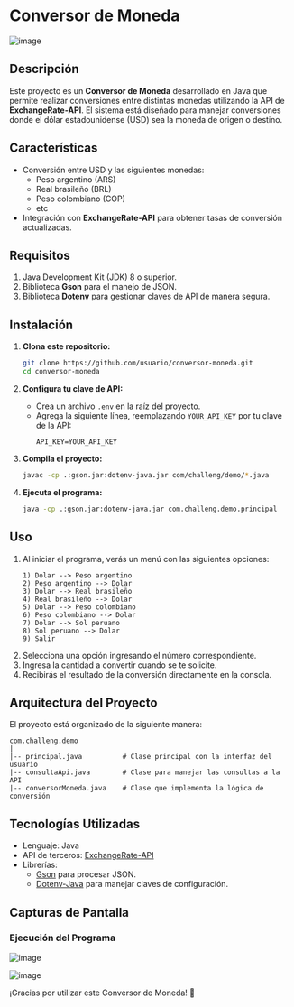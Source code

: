 # Conversor de Moneda

![image](https://github.com/user-attachments/assets/b116bab8-40f9-4498-b965-6efca15db84c)



## Descripción

Este proyecto es un **Conversor de Moneda** desarrollado en Java que permite realizar conversiones entre distintas monedas utilizando la API de **ExchangeRate-API**. El sistema está diseñado para manejar conversiones donde el dólar estadounidense (USD) sea la moneda de origen o destino.

## Características

- Conversión entre USD y las siguientes monedas:
  - Peso argentino (ARS)
  - Real brasileño (BRL)
  - Peso colombiano (COP)
  - etc
- Integración con **ExchangeRate-API** para obtener tasas de conversión actualizadas.

## Requisitos

1. Java Development Kit (JDK) 8 o superior.
2. Biblioteca **Gson** para el manejo de JSON.
3. Biblioteca **Dotenv** para gestionar claves de API de manera segura.

## Instalación

1. **Clona este repositorio:**
   ```bash
   git clone https://github.com/usuario/conversor-moneda.git
   cd conversor-moneda
   ```

2. **Configura tu clave de API:**
   - Crea un archivo `.env` en la raíz del proyecto.
   - Agrega la siguiente línea, reemplazando `YOUR_API_KEY` por tu clave de la API:
     ```env
     API_KEY=YOUR_API_KEY
     ```

3. **Compila el proyecto:**
   ```bash
   javac -cp .:gson.jar:dotenv-java.jar com/challeng/demo/*.java
   ```

4. **Ejecuta el programa:**
   ```bash
   java -cp .:gson.jar:dotenv-java.jar com.challeng.demo.principal
   ```

## Uso

1. Al iniciar el programa, verás un menú con las siguientes opciones:
   ```
   1) Dolar --> Peso argentino
   2) Peso argentino --> Dolar
   3) Dolar --> Real brasileño
   4) Real brasileño --> Dolar
   5) Dolar --> Peso colombiano
   6) Peso colombiano --> Dolar
   7) Dolar --> Sol peruano
   8) Sol peruano --> Dolar
   9) Salir
   ```
2. Selecciona una opción ingresando el número correspondiente.
3. Ingresa la cantidad a convertir cuando se te solicite.
4. Recibirás el resultado de la conversión directamente en la consola.

## Arquitectura del Proyecto

El proyecto está organizado de la siguiente manera:

```
com.challeng.demo
|
|-- principal.java          # Clase principal con la interfaz del usuario
|-- consultaApi.java        # Clase para manejar las consultas a la API
|-- conversorMoneda.java    # Clase que implementa la lógica de conversión
```

## Tecnologías Utilizadas

- Lenguaje: Java
- API de terceros: [ExchangeRate-API](https://www.exchangerate-api.com/)
- Librerías:
  - [Gson](https://github.com/google/gson) para procesar JSON.
  - [Dotenv-Java](https://github.com/cdimascio/dotenv-java) para manejar claves de configuración.

## Capturas de Pantalla

### Ejecución del Programa
  
![image](https://github.com/user-attachments/assets/372ea16b-6ce4-4a29-bac5-223d0aaa8f1d)
  
![image](https://github.com/user-attachments/assets/bd8c3782-5f8c-48db-9841-9ee2800c4565)





¡Gracias por utilizar este Conversor de Moneda! 🚀

